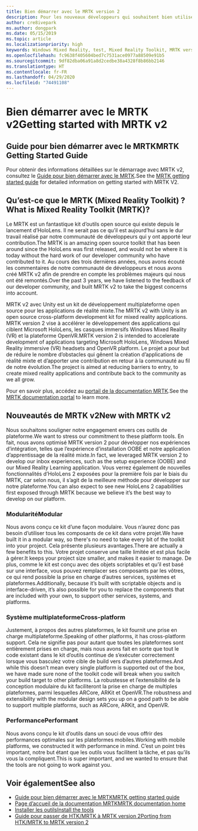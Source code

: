 ```yaml
---
title: Bien démarrer avec le MRTK version 2
description: Pour les nouveaux développeurs qui souhaitent bien utiliser le MRTK
author: cre8ivepark
ms.author: dongpark
ms.date: 05/15/2019
ms.topic: article
ms.localizationpriority: high
keywords: Windows Mixed Reality, test, Mixed Reality Toolkit, MRTK version 2, MRTK, outils, SDK, HoloLens, HoloLens 2
ms.openlocfilehash: fc9638f405604bed7c7531ace0977a88509e91b5
ms.sourcegitcommit: 9df82dba06a91a8d2cedbe38a4328f8b86bb2146
ms.translationtype: HT
ms.contentlocale: fr-FR
ms.lasthandoff: 04/29/2020
ms.locfileid: "74491108"
---
```

# <a name="getting-started-with-mrtk-v2"></a><span data-ttu-id="4c499-104">Bien démarrer avec le MRTK v2</span><span class="sxs-lookup"><span data-stu-id="4c499-104">Getting started with MRTK v2</span></span>

## <a name="mrtk-getting-started-guide"></a><span data-ttu-id="4c499-105">Guide pour bien démarrer avec le MRTK</span><span class="sxs-lookup"><span data-stu-id="4c499-105">MRTK Getting Started Guide</span></span>
<span data-ttu-id="4c499-106">Pour obtenir des informations détaillées sur le démarrage avec MRTK v2, consultez le [Guide pour bien démarrer avec le MRTK](https://microsoft.github.io/MixedRealityToolkit-Unity/Documentation/GettingStartedWithTheMRTK.html).</span><span class="sxs-lookup"><span data-stu-id="4c499-106">See the [MRTK getting started guide](https://microsoft.github.io/MixedRealityToolkit-Unity/Documentation/GettingStartedWithTheMRTK.html) for detailed information on getting started with MRTK V2.</span></span>

## <a name="what-is-mixed-reality-toolkit-mrtk"></a><span data-ttu-id="4c499-107">Qu’est-ce que le MRTK (Mixed Reality Toolkit) ?</span><span class="sxs-lookup"><span data-stu-id="4c499-107">What is Mixed Reality Toolkit (MRTK)?</span></span>
<span data-ttu-id="4c499-108">Le MRTK est un fantastique kit d’outils open source qui existe depuis le lancement d’HoloLens. Il ne serait pas ce qu’il est aujourd’hui sans le dur travail réalisé par notre communauté de développeurs qui y ont apporté leur contribution.</span><span class="sxs-lookup"><span data-stu-id="4c499-108">The MRTK is an amazing open source toolkit that has been around since the HoloLens was first released, and would not be where it is today without the hard work of our developer community who have contributed to it.</span></span> <span data-ttu-id="4c499-109">Au cours des trois dernières années, nous avons écouté les commentaires de notre communauté de développeurs et nous avons créé MRTK v2 afin de prendre en compte les problèmes majeurs qui nous ont été remontés.</span><span class="sxs-lookup"><span data-stu-id="4c499-109">Over the past 3 years, we have listened to the feedback of our developer community, and built MRTK v2 to take the biggest concerns into account.</span></span>  

<span data-ttu-id="4c499-110">MRTK v2 avec Unity est un kit de développement multiplateforme open source pour les applications de réalité mixte.</span><span class="sxs-lookup"><span data-stu-id="4c499-110">The MRTK v2 with Unity is an open source cross-platform development kit for mixed reality applications.</span></span>  <span data-ttu-id="4c499-111">MRTK version 2 vise à accélérer le développement des applications qui ciblent Microsoft HoloLens, les casques immersifs Windows Mixed Reality (VR) et la plateforme OpenVR.</span><span class="sxs-lookup"><span data-stu-id="4c499-111">MRTK version 2 is intended to accelerate development of applications targeting Microsoft HoloLens, Windows Mixed Reality immersive (VR) headsets and OpenVR platform.</span></span> <span data-ttu-id="4c499-112">Le projet a pour but de réduire le nombre d’obstacles qui gênent la création d’applications de réalité mixte et d’apporter une contribution en retour à la communauté au fil de notre évolution.</span><span class="sxs-lookup"><span data-stu-id="4c499-112">The project is aimed at reducing barriers to entry, to create mixed reality applications and contribute back to the community as we all grow.</span></span> 

<span data-ttu-id="4c499-113">Pour en savoir plus, accédez au [portail de la documentation MRTK](https://microsoft.github.io/MixedRealityToolkit-Unity/README.html).</span><span class="sxs-lookup"><span data-stu-id="4c499-113">See the [MRTK documentation portal](https://microsoft.github.io/MixedRealityToolkit-Unity/README.html) to learn more.</span></span>

## <a name="new-with-mrtk-v2"></a><span data-ttu-id="4c499-114">Nouveautés de MRTK v2</span><span class="sxs-lookup"><span data-stu-id="4c499-114">New with MRTK v2</span></span>
<span data-ttu-id="4c499-115">Nous souhaitons souligner notre engagement envers ces outils de plateforme.</span><span class="sxs-lookup"><span data-stu-id="4c499-115">We want to stress our commitment to these platform tools.</span></span>  <span data-ttu-id="4c499-116">En fait, nous avons optimisé MRTK version 2 pour développer nos expériences d’intégration, telles que l’expérience d’installation OOBE et notre application d’apprentissage de la réalité mixte.</span><span class="sxs-lookup"><span data-stu-id="4c499-116">In fact, we leveraged MRTK version 2 to develop our inbox experiences, such as the setup experience (OOBE) and our Mixed Reality Learning application.</span></span>  <span data-ttu-id="4c499-117">Vous verrez également de nouvelles fonctionnalités d’HoloLens 2 exposées pour la première fois par le biais du MRTK, car selon nous, il s’agit de la meilleure méthode pour développer sur notre plateforme.</span><span class="sxs-lookup"><span data-stu-id="4c499-117">You can also expect to see new HoloLens 2 capabilities first exposed through MRTK because we believe it’s the best way to develop on our platform.</span></span> 

### <a name="modular"></a><span data-ttu-id="4c499-118">Modularité</span><span class="sxs-lookup"><span data-stu-id="4c499-118">Modular</span></span>
<span data-ttu-id="4c499-119">Nous avons conçu ce kit d’une façon modulaire. Vous n’aurez donc pas besoin d’utiliser tous les composants de ce kit dans votre projet.</span><span class="sxs-lookup"><span data-stu-id="4c499-119">We have built it in a modular way, so there's no need to take every bit of the toolkit into your project.</span></span>  <span data-ttu-id="4c499-120">Cela présente plusieurs avantages.</span><span class="sxs-lookup"><span data-stu-id="4c499-120">There are actually a few benefits to this.</span></span>  <span data-ttu-id="4c499-121">Votre projet conserve une taille limitée et est plus facile à gérer.</span><span class="sxs-lookup"><span data-stu-id="4c499-121">It keeps your project size smaller, and makes it easier to manage.</span></span>  <span data-ttu-id="4c499-122">De plus, comme le kit est conçu avec des objets scriptables et qu’il est basé sur une interface, vous pouvez remplacer ses composants par les vôtres, ce qui rend possible la prise en charge d’autres services, systèmes et plateformes.</span><span class="sxs-lookup"><span data-stu-id="4c499-122">Additionally, because it’s built with scriptable objects and is interface-driven, it’s also possible for you to replace the components that are included with your own, to support other services, systems, and platforms.</span></span>

### <a name="cross-platform"></a><span data-ttu-id="4c499-123">Système multiplateforme</span><span class="sxs-lookup"><span data-stu-id="4c499-123">Cross-platform</span></span>
<span data-ttu-id="4c499-124">Justement, à propos des autres plateformes, le kit fournit une prise en charge multiplateforme.</span><span class="sxs-lookup"><span data-stu-id="4c499-124">Speaking of other platforms, it has cross-platform support.</span></span>  <span data-ttu-id="4c499-125">Cela ne signifie pas pour autant que toutes les plateformes sont entièrement prises en charge, mais nous avons fait en sorte que tout le code existant dans le kit d’outils continue de s’exécuter correctement lorsque vous basculez votre cible de build vers d’autres plateformes.</span><span class="sxs-lookup"><span data-stu-id="4c499-125">And while this doesn’t mean every single platform is supported out of the box, we have made sure none of the toolkit code will break when you switch your build target to other platforms.</span></span>  <span data-ttu-id="4c499-126">La robustesse et l’extensibilité de la conception modulaire du kit faciliteront la prise en charge de multiples plateformes, parmi lesquelles ARCore, ARKit et OpenVR.</span><span class="sxs-lookup"><span data-stu-id="4c499-126">The robustness and extensibility with the modular design sets you up on a good path to be able to support multiple platforms, such as ARCore, ARKit, and OpenVR.</span></span>

### <a name="performant"></a><span data-ttu-id="4c499-127">Performance</span><span class="sxs-lookup"><span data-stu-id="4c499-127">Performant</span></span>
<span data-ttu-id="4c499-128">Nous avons conçu le kit d’outils dans un souci de vous offrir des performances optimales sur les plateformes mobiles.</span><span class="sxs-lookup"><span data-stu-id="4c499-128">Working with mobile platforms, we constructed it with performance in mind.</span></span>  <span data-ttu-id="4c499-129">C’est un point très important, notre but étant que les outils vous facilitent la tâche, et pas qu’ils vous la compliquent.</span><span class="sxs-lookup"><span data-stu-id="4c499-129">This is super important, and we wanted to ensure that the tools are not going to work against you.</span></span>

## <a name="see-also"></a><span data-ttu-id="4c499-130">Voir également</span><span class="sxs-lookup"><span data-stu-id="4c499-130">See also</span></span>
* [<span data-ttu-id="4c499-131">Guide pour bien démarrer avec le MRTK</span><span class="sxs-lookup"><span data-stu-id="4c499-131">MRTK getting started guide</span></span>](https://microsoft.github.io/MixedRealityToolkit-Unity/Documentation/GettingStartedWithTheMRTK.html)
* [<span data-ttu-id="4c499-132">Page d’accueil de la documentation MRTK</span><span class="sxs-lookup"><span data-stu-id="4c499-132">MRTK documentation home</span></span>](https://microsoft.github.io/MixedRealityToolkit-Unity/README.html)
* [<span data-ttu-id="4c499-133">Installer les outils</span><span class="sxs-lookup"><span data-stu-id="4c499-133">Install the tools</span></span>](install-the-tools.md)
* [<span data-ttu-id="4c499-134">Guide pour passer de HTK/MRTK à MRTK version 2</span><span class="sxs-lookup"><span data-stu-id="4c499-134">Porting from HTK/MRTK to MRTK version 2</span></span>](https://microsoft.github.io/MixedRealityToolkit-Unity/Documentation/HTKToMRTKPortingGuide.html)
